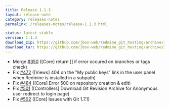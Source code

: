 ```yaml
---
title: Release 1.1.3
layout: release-note
category: releases-notes
permalink: /releases-notes/release-1.1.3.html

status: latest stable
version: 1.1.3
download_zip: https://github.com/jbox-web/redmine_git_hosting/archive/1.1.3.zip
download_tar: https://github.com/jbox-web/redmine_git_hosting/archive/1.1.3.tar.gz
---
```


* Merge [#350](https://github.com/jbox-web/redmine_git_hosting/pull/350) ([Core] return [] if error occured on branches or tags check)
* Fix [#472](https://github.com/jbox-web/redmine_git_hosting/issues/472) ([Views] 404 on the "My public keys" link in the user panel when Redmine is installed in a subpath)
* Fix [#484](https://github.com/jbox-web/redmine_git_hosting/issues/484) ([Core] Error 500 on repository creation & edit)
* Fix [#501](https://github.com/jbox-web/redmine_git_hosting/issues/501) ([Controllers] Download Git Revision Archive for Anonymous user redirect to login page)
* Fix [#502](https://github.com/jbox-web/redmine_git_hosting/issues/502) ([Core] Issues with Git 1.7.1)
